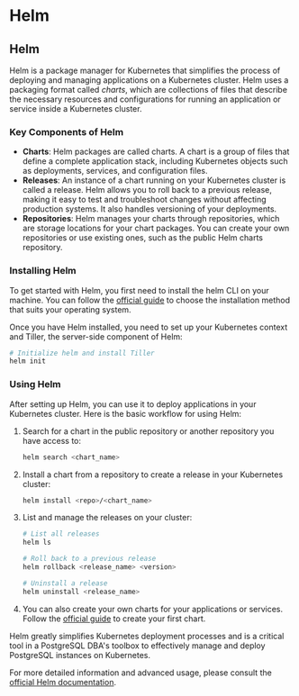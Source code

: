 # Helm

## Helm

Helm is a package manager for Kubernetes that simplifies the process of deploying and managing applications on a Kubernetes cluster. Helm uses a packaging format called _charts_, which are collections of files that describe the necessary resources and configurations for running an application or service inside a Kubernetes cluster.

### Key Components of Helm

* **Charts**: Helm packages are called charts. A chart is a group of files that define a complete application stack, including Kubernetes objects such as deployments, services, and configuration files.
* **Releases**: An instance of a chart running on your Kubernetes cluster is called a release. Helm allows you to roll back to a previous release, making it easy to test and troubleshoot changes without affecting production systems. It also handles versioning of your deployments.
* **Repositories**: Helm manages your charts through repositories, which are storage locations for your chart packages. You can create your own repositories or use existing ones, such as the public Helm charts repository.

### Installing Helm
To get started with Helm, you first need to install the helm CLI on your machine. You can follow the [official guide](https://helm.sh/docs/intro/install/) to choose the installation method that suits your operating system.

Once you have Helm installed, you need to set up your Kubernetes context and Tiller, the server-side component of Helm:

```bash
# Initialize helm and install Tiller
helm init
```

### Using Helm
After setting up Helm, you can use it to deploy applications in your Kubernetes cluster. Here is the basic workflow for using Helm:

1. Search for a chart in the public repository or another repository you have access to:

   ```bash
   helm search <chart_name>
   ```
   
2. Install a chart from a repository to create a release in your Kubernetes cluster:

   ```bash
   helm install <repo>/<chart_name>
   ```

3. List and manage the releases on your cluster:

   ```bash
   # List all releases
   helm ls
   
   # Roll back to a previous release
   helm rollback <release_name> <version>
   
   # Uninstall a release
   helm uninstall <release_name>
   ```

4. You can also create your own charts for your applications or services. Follow the [official guide](https://helm.sh/docs/chart_template_guide/) to create your first chart.

Helm greatly simplifies Kubernetes deployment processes and is a critical tool in a PostgreSQL DBA's toolbox to effectively manage and deploy PostgreSQL instances on Kubernetes.

For more detailed information and advanced usage, please consult the [official Helm documentation](https://helm.sh/docs/).